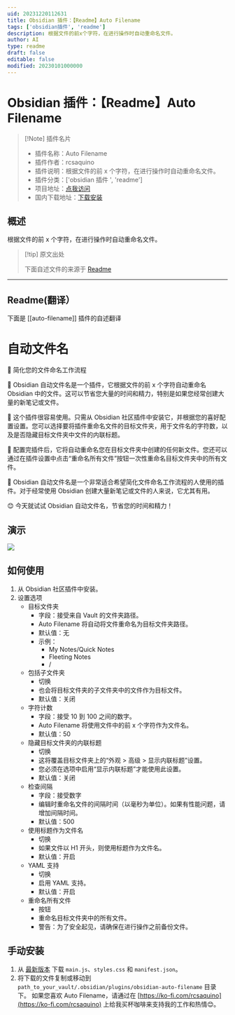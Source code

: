 ```yaml
---
uid: 20231220112631
title: Obsidian 插件：【Readme】Auto Filename
tags: ['obsidian插件', 'readme']
description: 根据文件的前x个字符，在进行操作时自动重命名文件。
author: AI
type: readme
draft: false
editable: false
modified: 20230101000000
---
```


# Obsidian 插件：【Readme】Auto Filename

> [!Note] 插件名片
> - 插件名称：Auto Filename
> - 插件作者：rcsaquino
> - 插件说明：根据文件的前 x 个字符，在进行操作时自动重命名文件。
> - 插件分类：['obsidian 插件 ', 'readme']
> - 项目地址：[点我访问](https://github.com/rcsaquino/obsidian-auto-filename)
> - 国内下载地址：[下载安装](https://pkmer.cn/products/plugin/pluginMarket/?auto-filename)

## 概述

根据文件的前 x 个字符，在进行操作时自动重命名文件。

> [!tip] 原文出处
>
>下面自述文件的来源于 [Readme](https://ghproxy.net/https://raw.githubusercontent.com/rcsaquino/obsidian-auto-filename/main/README.md)

---

## Readme(翻译）

下面是 [[auto-filename]] 插件的自述翻译

# 自动文件名

📁 简化您的文件命名工作流程

🙌 Obsidian 自动文件名是一个插件，它根据文件的前 x 个字符自动重命名 Obsidian 中的文件。这可以节省您大量的时间和精力，特别是如果您经常创建大量的新笔记或文件。

🔧 这个插件很容易使用。只需从 Obsidian 社区插件中安装它，并根据您的喜好配置设置。您可以选择要将插件重命名文件的目标文件夹，用于文件名的字符数，以及是否隐藏目标文件夹中文件的内联标题。

🚀 配置完插件后，它将自动重命名您在目标文件夹中创建的任何新文件。您还可以通过在插件设置中点击“重命名所有文件”按钮一次性重命名目标文件夹中的所有文件。

📝 Obsidian 自动文件名是一个非常适合希望简化文件命名工作流程的人使用的插件。对于经常使用 Obsidian 创建大量新笔记或文件的人来说，它尤其有用。

😊 今天就试试 Obsidian 自动文件名，节省您的时间和精力！

## 演示

![](https://github.com/rcsaquino/obsidian-auto-filename/blob/main/assets/demo.gif)

## 如何使用

1. 从 Obsidian 社区插件中安装。
2. 设置选项
    - 目标文件夹
        - 字段：接受来自 Vault 的文件夹路径。
        - Auto Filename 将自动将文件重命名为目标文件夹路径。
        - 默认值：无
        - 示例：
            - My Notes/Quick Notes
            - Fleeting Notes
            - /
    - 包括子文件夹
        - 切换
        - 也会将目标文件夹的子文件夹中的文件作为目标文件。
        - 默认值：关闭
    - 字符计数
        - 字段：接受 10 到 100 之间的数字。
        - Auto Filename 将使用文件中的前 x 个字符作为文件名。
        - 默认值：50
    - 隐藏目标文件夹的内联标题
        - 切换
        - 这将覆盖目标文件夹上的“外观 > 高级 > 显示内联标题”设置。
        - 您必须在选项中启用“显示内联标题”才能使用此设置。
        - 默认值：关闭
    - 检查间隔
        - 字段：接受数字
        - 编辑时重命名文件的间隔时间（以毫秒为单位）。如果有性能问题，请增加间隔时间。
        - 默认值：500
    - 使用标题作为文件名
        - 切换
        - 如果文件以 H1 开头，则使用标题作为文件名。
        - 默认值：开启
    - YAML 支持
        - 切换
        - 启用 YAML 支持。
        - 默认值：开启
    - 重命名所有文件
        - 按钮
        - 重命名目标文件夹中的所有文件。
        - 警告：为了安全起见，请确保在进行操作之前备份文件。

## 手动安装

1. 从 [最新版本](https://github.com/rcsaquino/obsidian-auto-filename/releases/) 下载 `main.js`、`styles.css` 和 `manifest.json`。
2. 将下载的文件复制或移动到 `path_to_your_vault/.obsidian/plugins/obsidian-auto-filename` 目录下。
如果您喜欢 Auto Filename，请通过在 [https://ko-fi.com/rcsaquino](https://ko-fi.com/rcsaquino) 上给我买杯咖啡来支持我的工作和热情😊。





